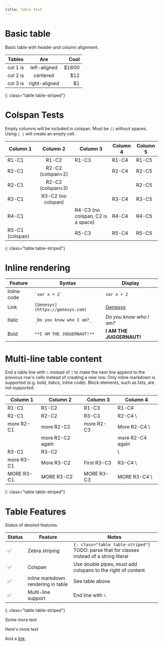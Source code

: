 ```yaml
---
title: Table Test
---
```


# Basic table

Basic table with header and column alignment.

| Tables   |      Are      |  Cool |
|----------|:-------------:|------:|
| col 1 is |  left-aligned | $1600 |
| col 2 is |    centered   |   $12 |
| col 3 is | right-aligned |    $1 |
{: class="table table-striped"}


# Colspan Tests

Empty columns will be included in colspan. Must be `||` without spaces. Using `| |` will create an empty cell.

| Column 1 | Column 2 | Column 3 | Column 4 | Column 5 |
|----------|:--------:|----------|----------|----------|
| R1-C1 | R1-C2 | R1-C3 | R1-C4 | R1-C5 |
| R2-C1 | R2-C2 (colspan=2) || R2-C4 | R2-C5 |
| R2-C1 | R2-C2 (colspan=3) ||| R2-C5 |
| R3-C1 | R3-C2 (no colspan) | | R3-C4 | R3-C5 |
| R4-C1 | | R4-C3 (no colspan, C2 is a space) | R4-C4 | R4-C5 |
| R5-C1 (colspan) || R5-C3 | R5-C4 | R5-C5 |
{: class="table table-striped"}


# Inline rendering

| Feature | Syntax | Display |
|---------|------|---|
| Inline code | `` `var x = 2` `` | `var x = 2` |
| Link | `[Genesys](https://genesys.com)` | [Genesys](https://genesys.com) |
| Italic | `_Do you know who I am?_` | _Do you know who I am?_ |
| Bold | `**I AM THE JUGGERNAUT!**` | **I AM THE JUGGERNAUT!** |


# Multi-line table content

End a table line with `\` instead of `|` to make the next line append to the previous row's cells instead of creating a new row. Only inline markdown is supported (e.g. bold, italics, inline code). Block elements, such as lists, are not supported.

| Column 1 | Column 2 | Column 3 | Column 4 |
|----------|----------|----------|----------|
| R1-C1 | R1-C2 | R1-C3 | R1-C4 |
| R2-C1 | R2-C2 | R3-C3 | R2-C4 \
| more R2-C1 | more R2-C2 | more R2-C3 | More R2-C4 \
| | more R2-C2 again | | more R2-C4 again |
| R3-C1 | R3-C2 || \
| more R3-C1 | More R3-C2 | First R3-C3 | R3-C4 \
| MORE R3-C1 | MORE R3-C2 | MORE R3-C3 | MORE R3-C4 \
{: class="table table-striped"}


# Table Features

Status of desired features.

| Status | Feature | Notes |
|--------|---------|-------|
| ✅ | Zebra striping | `{: class="table table-striped"}` TODO: parse that for classes instead of a string literal |
| ✅ | Colspan | Use double pipes, must add colspans to the right of content |
| ✅ | inline markdown rendering in table | See table above |
| ✅ | Multi-line support | End line with `\` |
{: class="table table-striped"}

Some more text


Here's more text


And a [link](/).
